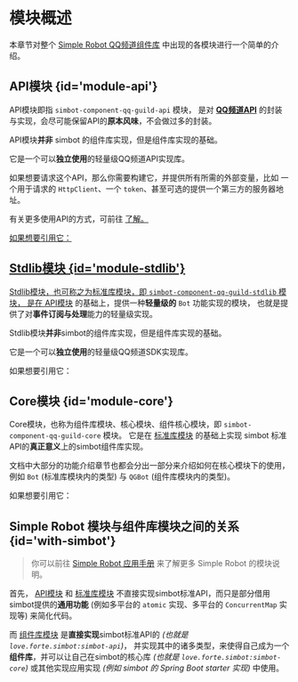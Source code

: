 # 模块概述

本章节对整个 [Simple Robot QQ频道组件库](https://github.com/simple-robot/simbot-component-qq-guild)
中出现的各模块进行一个简单的介绍。

## API模块 {id='module-api'}

API模块即指 `simbot-component-qq-guild-api` 模块，
是对 [**QQ频道API**](https://bot.q.qq.com/wiki/develop/api/)
的封装与实现，会尽可能保留API的**原本风味**，不会做过多的封装。

API模块**并非** simbot 的组件库实现，但是组件库实现的基础。

它是一个可以**独立使用**的轻量级QQ频道API实现库。

如果想要请求这个API，那么你需要构建它，并提供所有所需的外部变量，比如
一个用于请求的 `HttpClient`、一个 `token`、甚至可选的提供一个第三方的服务器地址。

有关更多使用API的方式，可前往
<a href="api.md#api-usage" />
了解。

<procedure collapsible="true" title="安装与引用">

如果想要引用它：

<include from="snippets.md" element-id="deps">
<var name="module" value="simbot-component-qq-guild-api"></var>
</include>

</procedure>


## Stdlib模块 {id='module-stdlib'}

Stdlib模块，也可称之为标准库模块，即 `simbot-component-qq-guild-stdlib` 模块，
是在
<a href="#module-api">API模块</a>
的基础上，提供一种**轻量级的** `Bot` 功能实现的模块，
也就是提供了对**事件订阅与处理**能力的轻量级实现。

Stdlib模块**并非**simbot的组件库实现，但是组件库实现的基础。

它是一个可以**独立使用**的轻量级QQ频道SDK实现库。


如果想要引用它：

<include from="snippets.md" element-id="deps">
<var name="module" value="simbot-component-qq-guild-stdlib"></var>
</include>

## Core模块 {id='module-core'}

Core模块，也称为组件库模块、核心模块、组件核心模块，即
`simbot-component-qq-guild-core` 模块。
它是在
<a href="#module-stdlib">标准库模块</a>
的基础上实现 simbot 标准API的**真正意义**上的simbot组件库实现。

文档中大部分的功能介绍章节也都会分出一部分来介绍如何在核心模块下的使用，
例如 `Bot` (标准库模块内的类型) 与 `QGBot` (组件库模块内的类型)。

如果想要引用它：

<include from="snippets.md" element-id="deps">
<var name="module" value="simbot-component-qq-guild-core"></var>
</include>

## Simple Robot 模块与组件库模块之间的关系 {id='with-simbot'}

> 你可以前往
[Simple Robot 应用手册](https://simbot.forte.love)
来了解更多 Simple Robot 的模块说明。

首先，
<a href="#module-api">API模块</a>
和
<a href="#module-stdlib">标准库模块</a>
不直接实现simbot标准API，而只是部分借用simbot提供的**通用功能**
(例如多平台的 `atomic` 实现、多平台的 `ConcurrentMap` 实现等)
来简化代码。

而
<a href="#module-core">组件库模块</a>
是**直接实现**simbot标准API的 
_(也就是 `love.forte.simbot:simbot-api`)_，
并实现其中的诸多类型，来使得自己成为一个**组件库**，并可以让自己在simbot的核心库
_(也就是 `love.forte.simbot:simbot-core`)_
或其他实现应用实现 _(例如 simbot 的 Spring Boot starter 实现)_ 中使用。


